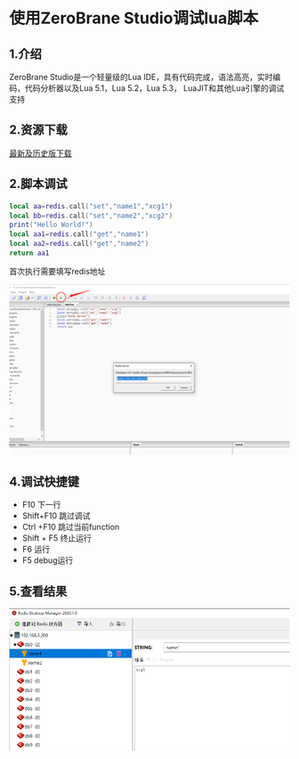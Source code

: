 # 使用ZeroBrane Studio调试lua脚本

## 1.介绍
ZeroBrane Studio是一个轻量级的Lua IDE，具有代码完成，语法高亮，实时编码，代码分析器以及Lua 5.1，Lua 5.2，Lua 5.3， LuaJIT和其他Lua引擎的调试支持

## 2.资源下载
<a href="https://github.com/pkulchenko/ZeroBraneStudio/releases">最新及历史版下载</a>

## 2.脚本调试

```lua
local aa=redis.call("set","name1","xcg1")
local bb=redis.call("set","name2","xcg2")
print("Hello World!")
local aa1=redis.call("get","name1")
local aa2=redis.call("get","name2")
return aa1
```

首次执行需要填写redis地址

![](../images/tools/zbstudio_1.png)



## 4.调试快捷键

- F10 下一行
- Shift+F10 跳过调试
- Ctrl +F10 跳过当前function
- Shift + F5 终止运行
- F6 运行
- F5 debug运行

## 5.查看结果
![](../images/tools/zbstudio_2.png)
